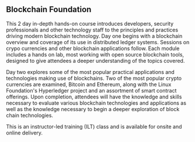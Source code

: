 ## Blockchain Foundation 

This 2 day in-depth hands-on course introduces developers, security professionals and other technology staff to the principles and practices driving modern blockchain technology. Day one begins with a blockchain overview and coverage of its use in distributed ledger systems. Sessions on crypo currencies and other blockchain applications follow. Each module includes a hands on lab, most working with open source blockchain tools, designed to give attendees a deeper understanding of the topics covered.

Day two explores some of the most popular practical applications and technologies making use of blockchains. Two of the most popular crypto currencies are examined, Bitcoin and Ethereum, along with the Linux Foundation's Hyperledger project and an assortment of smart contract offerings. Upon completion, attendees will have the knowledge and skills necessary to evaluate various blockchain technologies and applications as well as the knowledge necessary to begin a deeper exploration of block chain technologies.

This is an instructor-led training (ILT) class and is available for onsite and online delivery.
